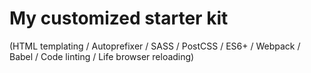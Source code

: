 # My customized starter kit

(HTML templating / Autoprefixer / SASS / PostCSS / ES6+ / Webpack / Babel / Code linting / Life browser reloading)
